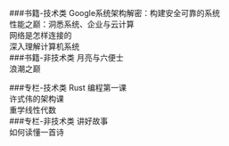 ###书籍-技术类
Google系统架构解密：构建安全可靠的系统  
性能之巅：洞悉系统、企业与云计算  
网络是怎样连接的  
深入理解计算机系统  
###书籍-非技术类
月亮与六便士  
浪潮之巅  

###专栏-技术类
Rust 编程第一课  
许式伟的架构课  
重学线性代数  
###专栏-非技术类
讲好故事  
如何读懂一首诗  